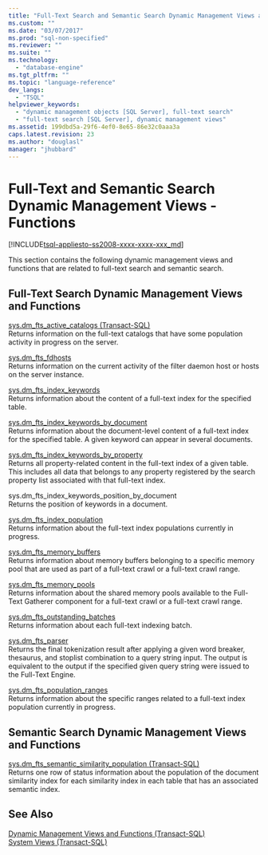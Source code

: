 ```yaml
---
title: "Full-Text Search and Semantic Search Dynamic Management Views and Functions (Transact-SQL) | Microsoft Docs"
ms.custom: ""
ms.date: "03/07/2017"
ms.prod: "sql-non-specified"
ms.reviewer: ""
ms.suite: ""
ms.technology: 
  - "database-engine"
ms.tgt_pltfrm: ""
ms.topic: "language-reference"
dev_langs: 
  - "TSQL"
helpviewer_keywords: 
  - "dynamic management objects [SQL Server], full-text search"
  - "full-text search [SQL Server], dynamic management views"
ms.assetid: 199dbd5a-29f6-4ef0-8e65-86e32c0aaa3a
caps.latest.revision: 23
ms.author: "douglasl"
manager: "jhubbard"
---
```

# Full-Text and Semantic Search Dynamic Management Views - Functions
[!INCLUDE[tsql-appliesto-ss2008-xxxx-xxxx-xxx_md](../../../database-engine/configure/windows/includes/tsql-appliesto-ss2008-xxxx-xxxx-xxx-md.md)]

  This section contains the following dynamic management views and functions that are related to full-text search and semantic search.  
  
## Full-Text Search Dynamic Management Views and Functions  
 [sys.dm_fts_active_catalogs &#40;Transact-SQL&#41;](../../../relational-databases/reference/system-dynamic-management-views/sys.dm-fts-active-catalogs-transact-sql.md)  
 Returns information on the full-text catalogs that have some population activity in progress on the server.  
  
 [sys.dm_fts_fdhosts](../../../relational-databases/reference/system-dynamic-management-views/sys.dm-fts-fdhosts-transact-sql.md)  
 Returns information on the current activity of the filter daemon host or hosts on the server instance.  
  
 [sys.dm_fts_index_keywords](../../../relational-databases/reference/system-dynamic-management-views/sys.dm-fts-index-keywords-transact-sql.md)  
 Returns information about the content of a full-text index for the specified table.  
  
 [sys.dm_fts_index_keywords_by_document](../../../relational-databases/reference/system-dynamic-management-views/sys.dm-fts-index-keywords-by-document-transact-sql.md)  
 Returns information about the document-level content of a full-text index for the specified table. A given keyword can appear in several documents.  
  
 [sys.dm_fts_index_keywords_by_property](../../../relational-databases/reference/system-dynamic-management-views/sys.dm-fts-index-keywords-by-property-transact-sql.md)  
 Returns all property-related content in the full-text index of a given table. This includes all data that belongs to any property registered by the search property list associated with that full-text index.  
  
 sys.dm_fts_index_keywords_position_by_document  
 Returns the position of keywords in a document.  
  
 [sys.dm_fts_index_population](../../../relational-databases/reference/system-dynamic-management-views/sys.dm-fts-index-population-transact-sql.md)  
 Returns information about the full-text index populations currently in progress.  
  
 [sys.dm_fts_memory_buffers](../../../relational-databases/reference/system-dynamic-management-views/sys.dm-fts-memory-buffers-transact-sql.md)  
 Returns information about memory buffers belonging to a specific memory pool that are used as part of a full-text crawl or a full-text crawl range.  
  
 [sys.dm_fts_memory_pools](../../../relational-databases/reference/system-dynamic-management-views/sys.dm-fts-memory-pools-transact-sql.md)  
 Returns information about the shared memory pools available to the Full-Text Gatherer component for a full-text crawl or a full-text crawl range.  
  
 [sys.dm_fts_outstanding_batches](../../../relational-databases/reference/system-dynamic-management-views/sys.dm-fts-outstanding-batches-transact-sql.md)  
 Returns information about each full-text indexing batch.  
  
 [sys.dm_fts_parser](../../../relational-databases/reference/system-dynamic-management-views/sys.dm-fts-parser-transact-sql.md)  
 Returns the final tokenization result after applying a given word breaker, thesaurus, and stoplist combination to a query string input. The output is equivalent to the output if the specified given query string were issued to the Full-Text Engine.  
  
 [sys.dm_fts_population_ranges](../../../relational-databases/reference/system-dynamic-management-views/sys.dm-fts-population-ranges-transact-sql.md)  
 Returns information about the specific ranges related to a full-text index population currently in progress.  
  
## Semantic Search Dynamic Management Views and Functions  
 [sys.dm_fts_semantic_similarity_population &#40;Transact-SQL&#41;](../../../relational-databases/reference/system-dynamic-management-views/sys.dm-fts-semantic-similarity-population-transact-sql.md)  
 Returns one row of status information about the population of the document similarity index for each similarity index in each table that has an associated semantic index.  
  
## See Also  
 [Dynamic Management Views and Functions &#40;Transact-SQL&#41;](../Topic/Dynamic%20Management%20Views%20and%20Functions%20\(Transact-SQL\).md)   
 [System Views &#40;Transact-SQL&#41;](http://msdn.microsoft.com/en-US/library/ms177862(SQL.130).aspx)  
  
  